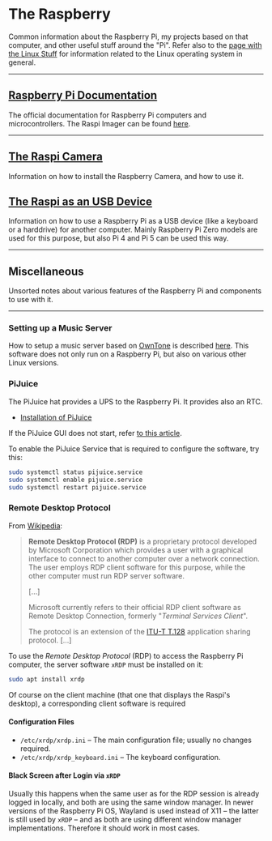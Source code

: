 # The Raspberry

Common information about the Raspberry Pi, my projects based on that computer, and other useful stuff around the "Pi". Refer also to the [page with the Linux Stuff](https://github.com/tquadrat/tquadrat.github.io/blob/main/stuff/LinuxStuff.md#linux-stuff) for information related to the Linux operating system in general.

---
## [Raspberry Pi Documentation](https://www.raspberrypi.com/documentation/computers/raspberry-pi.html)

The official documentation for Raspberry Pi computers and microcontrollers. The Raspi Imager can be found [here](https://www.raspberrypi.com/software/).

---
## [The Raspi Camera](raspi/CameraStuff.md)

Information on how to install the Raspberry Camera, and how to use it.

## [The Raspi as an USB Device](raspi/RaspiAsKeyboard.md)

Information on how to use a Raspberry&nbsp;Pi as a USB device (like a keyboard or a harddrive) for another computer. Mainly Raspberry&nbsp;Pi&nbsp;Zero models are used for this purpose, but also Pi&nbsp;4 and Pi&nbsp;5 can be used this way.

---
## Miscellaneous

Unsorted notes about various features of the Raspberry Pi and components to use with it.

---
### Setting up a Music Server

How to setup a music server based on [OwnTone](https://owntone.github.io/owntone-server/) is described [here](MusicServer.md). This software does not only run on a Raspberry&nbsp;Pi, but also on various other Linux versions.

### PiJuice

The PiJuice hat provides a UPS to the Raspberry Pi. It provides also an RTC.

  - [Installation of PiJuice](https://learn.pi-supply.com/make/pijuice-quick-start-guide-faq/#software-installation)

If the PiJuice GUI does not start, refer [to this article](https://github.com/PiSupply/PiJuice/issues/1000).

To enable the PiJuice Service that is required to configure the software, try this:
```bash
sudo systemctl status pijuice.service
sudo systemctl enable pijuice.service
sudo systemctl restart pijuice.service
```

### Remote Desktop Protocol

From [Wikipedia](https://en.wikipedia.org/wiki/Remote_Desktop_Protocol): 

> **Remote Desktop Protocol (RDP)** is a proprietary protocol developed by Microsoft Corporation which provides a user with a graphical interface to connect to another computer over a network connection. The user employs RDP client software for this purpose, while the other computer must run RDP server software.
>
> […]
>
> Microsoft currently refers to their official RDP client software as Remote Desktop Connection, formerly "*Terminal Services Client*".
>
> The protocol is an extension of the [ITU-T T.128](https://en.wikipedia.org/wiki/T.120) application sharing protocol. […]

To use the *Remote Desktop Protocol* (RDP) to access the Raspberry&nbsp;Pi computer, the server software `xRDP` must be installed on it:
```bash
sudo apt install xrdp
```

Of course on the client machine (that one that displays the Raspi's desktop), a corresponding client software is required

#### Configuration Files

  - `/etc/xrdp/xrdp.ini` – The main configuration file; usually no changes required.
  - `/etc/xrdp/xrdp_keyboard.ini` – The keyboard configuration. 

#### Black Screen after Login via `xRDP`

Usually this happens when the same user as for the RDP session is already logged in locally, and both are using the same window manager. In newer versions of the Raspberry&nbsp;Pi&nbsp;OS, Wayland is used instead of X11 – the latter is still used by `xRDP` – and as both are using different window manager implementations. Therefore it should work in most cases.
